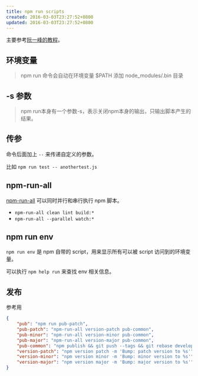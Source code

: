 ```yaml
---
title: npm run scripts
created: 2016-03-03T23:27:52+0800
updated: 2016-03-03T23:27:52+0800
---
```



主要参考[阮一峰的教程](https://web.archive.org/web/20220718034249/http://javascript.ruanyifeng.com/nodejs/npm.html#toc12)。

## 环境变量

> npm run 命令会自动在环境变量 $PATH 添加 node_modules/.bin 目录

## -s 参数

> npm run本身有一个参数-s，表示关闭npm本身的输出，只输出脚本产生的结果。

## 传参

命令后面加上 `--` 来传递自定义的参数。

比如 `npm run test -- anothertest.js`

## npm-run-all

[npm-run-all][] 可以同时并行和串行执行 npm 脚本。

- `npm-run-all clean lint build:*`
- `npm-run-all --parallel watch:*`

[npm-run-all]: https://github.com/mysticatea/npm-run-all

## npm run env

`npm run env` 是 npm 自带的 script，用来显示所有可以被 script 访问到的环境变量。

可以执行 `npm help run` 来查找 env 相关信息。


## 发布

参考用

```json
{
    "pub": "npm run pub-patch",
    "pub-patch": "npm-run-all version-patch pub-common",
    "pub-minor": "npm-run-all version-minor pub-common",
    "pub-major": "npm-run-all version-major pub-common",
    "pub-common": "npm publish && git push --tags && git rebase develop master && git push --all && git checkout develop",
    "version-patch": "npm version patch -m 'Bump: patch version to %s'",
    "version-minor": "npm version minor -m 'Bump: minor version to %s'",
    "version-major": "npm version major -m 'Bump: major version to %s'"
}
```
